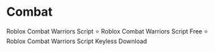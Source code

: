 # Combat
Roblox Combat Warriors Script ⭐️ Roblox Combat Warriors Script Free ⭐️ Roblox Combat Warriors Script Keyless Download
